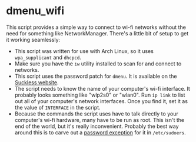 dmenu_wifi
==========

This script provides a simple way to connect to wi-fi networks without the need for something like NetworkManager. There's a little bit of setup to get it working seamlessly:
 - This script was written for use with Arch Linux, so it uses `wpa_supplicant` and `dhcpcd`.
 - Make sure you have the `iw` utility installed to scan for and connect to networks.
 - This script uses the password patch for `dmenu`. It is available on the [Suckless website](https://tools.suckless.org/dmenu/patches/password/).
 - The script needs to know the name of your computer's wi-fi interface. It probably looks something like "wlp2s0" or "wlan0". Run `ip link` to list out all of your computer's network interfaces. Once you find it, set it as the value of `INTERFACE` in the script.
 - Because the commands the script uses have to talk directly to your computer's wi-fi hardware, many have to be run as root. This isn't the end of the world, but it's really inconvenient. Probably the best way around this is to carve out a [password exception](https://askubuntu.com/a/159009) for it in `/etc/sudoers`.
